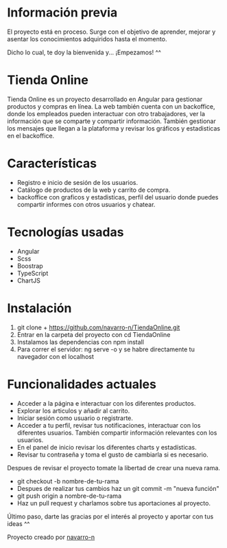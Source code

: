 # Información previa
El proyecto está en proceso.
Surge con el objetivo de aprender, mejorar y asentar los conocimientos adquiridos hasta el momento.

Dicho lo cual, te doy la bienvenida y... ¡Empezamos! ^^

# Tienda Online
Tienda Online es un proyecto desarrollado en Angular para gestionar productos y compras en línea.
La web también cuenta con un backoffice, donde los empleados pueden interactuar con otro trabajadores,
ver la información que se comparte y compartir información.
También gestionar los mensajes que llegan a la plataforma y revisar los gráficos y estadisticas
en el backoffice.

# Características
- Registro e inicio de sesión de los usuarios.
- Catálogo de productos de la web y carrito de compra.
- backoffice con graficos y estadisticas, perfil del usuario donde puedes compartir informes con otros 
    usuarios y chatear.

# Tecnologías usadas
- Angular
- Scss
- Boostrap
- TypeScript
- ChartJS

# Instalación
1. git clone + https://github.com/navarro-n/TiendaOnline.git
2. Entrar en la carpeta del proyecto con cd TiendaOnline
3. Instalamos las dependencias con npm install
4. Para correr el servidor: ng serve -o y se habre directamente tu navegador con el localhost

# Funcionalidades actuales
- Acceder a la página e interactuar con los diferentes productos.
- Explorar los articulos y añadir al carrito.
- Iniciar sesión como usuario o registrarte.
- Acceder a tu perfil, revisar tus notificaciones, interactuar con los diferentes usuarios.
    También compartir información relevantes con los usuarios.
- En el panel de inicio revisar los diferentes charts y estadísticas.
- Revisar tu contraseña y toma el gusto de cambiarla si es necesario.

Despues de revisar el proyecto tomate la libertad de crear una nueva rama.
- git checkout -b nombre-de-tu-rama
- Despues de realizar tus cambios haz un git commit -m "nueva función"
- git push origin a nombre-de-tu-rama
- Haz un pull request y charlamos sobre tus aportaciones al proyecto.

Último paso, darte las gracias por el interés al proyecto y aportar con tus ideas ^^

Proyecto creado por [navarro-n](https://github.com/navarro-n)